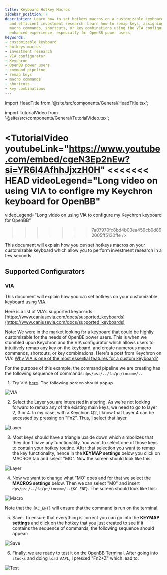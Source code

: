 ```yaml
---
title: Keyboard Hotkey Macros
sidebar_position: 7
description: Learn how to set hotkeys macros on a customizable keyboard for swift
  and efficient investment research. Learn how to remap keys, assigning them custom
  macro commands, shortcuts, or key combinations using the VIA configurator for an
  enhanced experience, especially for OpenBB power users.
keywords:
- customizable keyboard
- hotkeys macros
- investment research
- VIA configurator
- Keychron
- OpenBB power users
- command pipeline
- remap keys
- macro commands
- shortcuts
- key combinations
---
```


import HeadTitle from '@site/src/components/General/HeadTitle.tsx';

<HeadTitle title="Keyboard Hotkey Macros - Usage | OpenBB Terminal Docs" />

import TutorialVideo from '@site/src/components/General/TutorialVideo.tsx';

<TutorialVideo
  youtubeLink="https://www.youtube.com/embed/cgeN3Ep2nEw?si=YR6l4AfhhJjxzH0H"
<<<<<<< HEAD
  videoLegend="Long video on using VIA to configre my Keychron keyboard for OpenBB"
=======
  videoLegend="Long video on using VIA to configure my Keychron keyboard for OpenBB"
>>>>>>> 7a07970fc8bd4b03ea459cb0d892005ff5130ffe
/>

This document will explain how you can set hotkeys macros on your customizable keyboard which allow you to perform investment research in a few seconds.

## Supported Configurators

### VIA

This document will explain how you can set hotkeys on your customizable keyboard using [VIA](https://www.caniusevia.com/).

Here is a list of VIA's supported keyboards: [https://www.caniusevia.com/docs/supported_keyboards](https://www.caniusevia.com/docs/supported_keyboards)

Note: We were in the market looking for a keyboard that could be highliy customizable for the needs of OpenBB power users. This is when we stumbled upon Keychron and the VIA configurator which allows users to intuitively remap any key on the keyboard, and create numerous macro commands, shortcuts, or key combinations.
Here's a post from Keychron on VIA: [Why VIA is one of the most essential features for a custom keyboard?](https://www.keychron.com/blogs/news/why-qmk-via-is-one-of-the-most-essential-features-for-a-custom-keyboard)

For the purpose of this example, the command pipeline we are creating has the following sequence of commands: `dps/psi/../fa/pt/income/..`

1. Try VIA [here](https://usevia.app/). The following screen should popup

![VIA](https://user-images.githubusercontent.com/25267873/236660856-f92ac602-cde9-48e6-8029-c083fbb75ff9.png)

2. Select the Layer you are interested in altering. As we're not looking forward to remap any of the existing main keys, we need to go to layer 2, 3 or 4. In my case, with a Keychron Q2, I know that Layer 4 can be accessed by pressing on "Fn2". Thus, I select that layer.

![Layer](https://user-images.githubusercontent.com/25267873/236660841-09203874-8a8e-4393-8674-357aad67a22b.png)

3. Most keys should have a triangle upside down which simbolizes that they don't have any functionality. You want to select one of those keys to contain your hotkey routine. After that selection you want to remap the key functionality, hence in the **KEYMAP settings** below you click on MACROS tab and select "MO". Now the screen should look like this:

![Layer](https://user-images.githubusercontent.com/25267873/236660948-a148582e-f928-4f12-ae54-9bdd3adfd020.png)

4. Now we want to change what "MO" does and for that we select the **MACROS settings** below. Then we can select "M0" and insert `dps/psi/../fa/pt/income/..{KC_ENT}`. The screen should look like this:

![Macro](https://user-images.githubusercontent.com/25267873/236661126-eeb5dc7c-2c01-4a43-ab64-12c470e864ce.png)

Note that the `{KC_ENT}` will ensure that the command is run on the terminal.

5. Save. To ensure that everything is correct you can go into the **KEYMAP settings** and click on the hotkey that you just created to see if it contains the sequence of commands, the following sequence should appear:

![Save](https://user-images.githubusercontent.com/25267873/236661232-4f9119de-af37-49a2-948d-cfd6d650ed92.png)

6. Finally, we are ready to test it on the [OpenBB Terminal](https://my.openbb.co/app/terminal). After going into `stocks` and doing `load AAPL`, I pressed "Fn2+Z" which lead to:

![Test](https://user-images.githubusercontent.com/25267873/236660272-290fe586-7663-4cd6-bfc0-80b7f8f2efd1.png)
